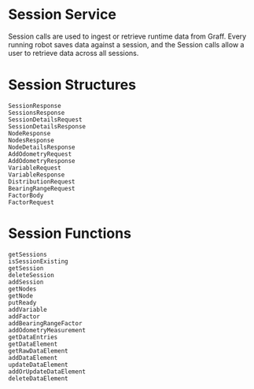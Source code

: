 # Session Service
Session calls are used to ingest or retrieve runtime data from Graff. Every running robot saves data against a session, and the Session calls allow a user to retrieve data across all sessions.

# Session Structures
```@docs
SessionResponse
SessionsResponse
SessionDetailsRequest
SessionDetailsResponse
NodeResponse
NodesResponse
NodeDetailsResponse
AddOdometryRequest
AddOdometryResponse
VariableRequest
VariableResponse
DistributionRequest
BearingRangeRequest
FactorBody
FactorRequest
```

# Session Functions
```@docs
getSessions
isSessionExisting
getSession
deleteSession
addSession
getNodes
getNode
putReady
addVariable
addFactor
addBearingRangeFactor
addOdometryMeasurement
getDataEntries
getDataElement
getRawDataElement
addDataElement
updateDataElement
addOrUpdateDataElement
deleteDataElement
```
